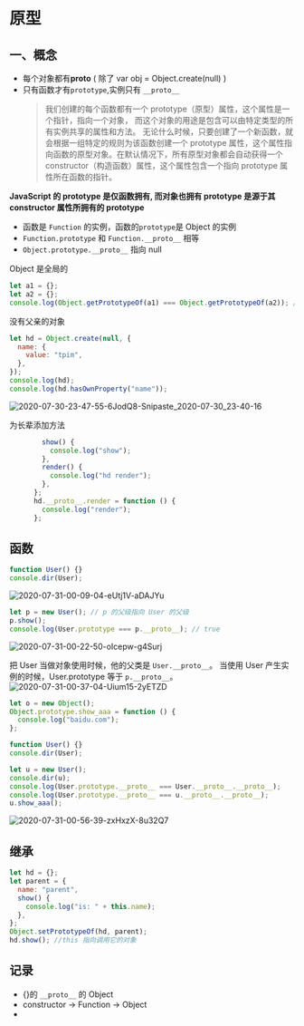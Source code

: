# 原型

## 一、概念

- 每个对象都有**proto** ( 除了 var obj = Object.create(null) )
- 只有函数才有`prototype`,实例只有 `__proto__`
  > 我们创建的每个函数都有一个 prototype（原型）属性，这个属性是一个指针，指向一个对象，
  > 而这个对象的用途是包含可以由特定类型的所有实例共享的属性和方法。
  > 无论什么时候，只要创建了一个新函数，就会根据一组特定的规则为该函数创建一个 prototype 属性，这个属性指向函数的原型对象。在默认情况下，所有原型对象都会自动获得一个 constructor（构造函数）属性，这个属性包含一个指向 prototype 属性所在函数的指针。

**JavaScript 的 prototype 是仅函数拥有, 而对象也拥有 prototype 是源于其 constructor 属性所拥有的 prototype**

- 函数是 `Function` 的实例，函数的`prototype`是 Object 的实例
- `Function.prototype` 和 `Function.__proto__` 相等
- `Object.prototype.__proto__` 指向 null

Object 是全局的

```javascript
let a1 = {};
let a2 = {};
console.log(Object.getPrototypeOf(a1) === Object.getPrototypeOf(a2)); // true
```

没有父亲的对象

```javascript
let hd = Object.create(null, {
  name: {
    value: "tpim",
  },
});
console.log(hd);
console.log(hd.hasOwnProperty("name"));
```

![2020-07-30-23-47-55-6JodQ8-Snipaste_2020-07-30_23-40-16](https://imgs-201531.oss-cn-hongkong.aliyuncs.com/uPic/2020-07-30-23-47-55-6JodQ8-Snipaste_2020-07-30_23-40-16.png)

为长辈添加方法

```javascript  let hd = {
        show() {
          console.log("show");
        },
        render() {
          console.log("hd render");
        },
      };
      hd.__proto__.render = function () {
        console.log("render");
      };
```

## 函数

```javascript
function User() {}
console.dir(User);
```

![2020-07-31-00-09-04-eUtj1V-aDAJYu](https://imgs-201531.oss-cn-hongkong.aliyuncs.com/uPic/2020-07-31-00-09-04-eUtj1V-aDAJYu.png)

```javascript
let p = new User(); // p 的父级指向 User 的父级
p.show();
console.log(User.prototype === p.__proto__); // true
```

![2020-07-31-00-22-50-oIcepw-g4Surj](https://imgs-201531.oss-cn-hongkong.aliyuncs.com/uPic/2020-07-31-00-22-50-oIcepw-g4Surj.png)

把 User 当做对象使用时候，他的父类是 `User.__proto__`。 当使用 User 产生实例的时候，User.prototype 等于 `p.__proto__`。
![2020-07-31-00-37-04-Uium15-2yETZD](https://imgs-201531.oss-cn-hongkong.aliyuncs.com/uPic/2020-07-31-00-37-04-Uium15-2yETZD.png)

```javascript
let o = new Object();
Object.prototype.show_aaa = function () {
  console.log("baidu.com");
};

function User() {}
console.dir(User);

let u = new User();
console.dir(u);
console.log(User.prototype.__proto__ === User.__proto__.__proto__);
console.log(User.prototype.__proto__ === u.__proto__.__proto__);
u.show_aaa();
```

![2020-07-31-00-56-39-zxHxzX-8u32Q7](https://imgs-201531.oss-cn-hongkong.aliyuncs.com/uPic/2020-07-31-00-56-39-zxHxzX-8u32Q7.png)

## 继承

```javascript
let hd = {};
let parent = {
  name: "parent",
  show() {
    console.log("is: " + this.name);
  },
};
Object.setPrototypeOf(hd, parent);
hd.show(); //this 指向调用它的对象
```

## 记录

- {}的 `__proto__` 的 Object
- constructor -> Function -> Object
-
